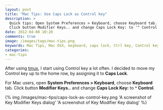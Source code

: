 ```yaml
---
layout: post
title: "Mac Tips: Use Caps Lock as Control key"
description: >
  Quick tips: Open System Preferences > Keyboard, choose Keyboard tab.
  Click button Modifier Keys.. and change Caps Lock Key: to '^ Control'.
date: 2012-04-08 10:20
comments: true
image: /images/tags/mac-tips.png
keywords: Mac Tips, Mac OSX, keyboard, caps lock, Ctrl key, Control key.
categories: 
- mac-tips
---
```


After using [tmux](http://tmux.sourceforge.net/), I start using Control
key a lot often. I decided to move my Control key up to the home row,
by assigning it to **Caps Lock**.

For Mac users, open **System Preferences > Keyboard**, choose **Keyboard** tab.
Click button **Modifier Keys..** and change **Caps Lock Key:** to **^ Control**.

{% img /images/mac-tips/caps-lock-as-control-key.png 'A screenshot of Key Modifier Keys dialog' 'A screenshot of Key Modifier Key dialog' %}
